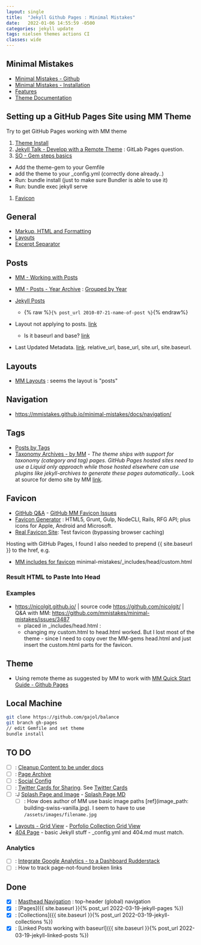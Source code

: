 ```yaml
---
layout: single
title:  "Jekyll Github Pages : Minimal Mistakes"
date:   2022-01-06 14:55:59 -0500
categories: jekyll update
tags: nielsen themes actions CI
classes: wide
---
```


## Minimal Mistakes
- [Minimal Mistakes - Github](https://mmistakes.github.io/minimal-mistakes/)
- [Minimal Mistakes - Installation](https://mmistakes.github.io/minimal-mistakes/docs/installation/)
- [Features](https://mmistakes.github.io/minimal-mistakes/about/)
- [Theme Documentation](https://mmistakes.github.io/minimal-mistakes/docs/quick-start-guide/)


## Setting up a GitHub Pages Site using MM Theme
Try to get GitHub Pages working with MM theme
1. [Theme Install](http://gabe-lade.com/theme-setup/)
1. [Jekyll Talk - Develop with a Remote Theme](https://talk.jekyllrb.com/t/how-to-develop-wth-remote-theme/6021) : GitLab Pages question.
1. [SO - Gem steps basics](https://stackoverflow.com/questions/46380722/jekyll-theme-could-not-be-found)
  -  Add the theme-gem to your Gemfile
  -  add the theme to your _config.yml (correctly done already..)
  -  Run: bundle install (just to make sure Bundler is able to use it)
  -  Run: bundle exec jekyll serve
1. [Favicon](https://github.com/mmistakes/minimal-mistakes/issues/585)

## General
- [Markup, HTML and Formatting](https://mmistakes.github.io/minimal-mistakes/markup/markup-html-tags-and-formatting/)
- [Layouts](https://mmistakes.github.io/minimal-mistakes/docs/layouts/)
- [Excerpt Separator](http://jekyllrb.com/docs/posts/#post-excerpts)

## Posts
- [MM - Working with Posts](https://mmistakes.github.io/minimal-mistakes/docs/posts/)
- [MM - Posts - Year Archive](https://mmistakes.github.io/minimal-mistakes/docs/layouts/#archive-layout) : [Grouped by Year](https://github.com/mmistakes/minimal-mistakes/blob/master/docs/_pages/year-archive.md)
- [Jekyll Posts](https://jekyllrb.com/docs/liquid/tags/#linking-to-posts)
   - {% raw  %}`{% post_url 2010-07-21-name-of-post %}`{% endraw%}

- Layout not applying to posts. [link](https://talk.jekyllrb.com/t/solved-layout-not-applying-to-individual-posts-only/2971)
  - Is it baseurl and base? [link](https://talk.jekyllrb.com/t/relative-url-and-baseurl/2051)

- Last Updated Metadata. [link](https://solomonvictorino.com/better-post-dates-jekyll/).  relative_url, base_url, site.url, site.baseurl.

## Layouts
- [MM Layouts](https://mmistakes.github.io/minimal-mistakes/docs/layouts/) : seems the layout is "posts"

## Navigation
- https://mmistakes.github.io/minimal-mistakes/docs/navigation/

## Tags
- [Posts by Tags](https://mmistakes.github.io/minimal-mistakes/tags/)
- [Taxonomy Archives - by MM](https://mmistakes.github.io/minimal-mistakes/docs/layouts/#taxonomy-archives) - *The theme ships with support for taxonomy (category and tag) pages. GitHub Pages hosted sites need to use a Liquid only approach while those hosted elsewhere can use plugins like jekyll-archives to generate these pages automatically.*.   Look at source for demo site by MM [link](https://github.com/mmistakes/minimal-mistakes/tree/master/docs/_pages).

## Favicon
- [GitHub Q&A](https://github.com/mmistakes/minimal-mistakes/issues/949) - [GitHub MM Favicon Issues](https://github.com/mmistakes/minimal-mistakes/issues?q=favicon+is%3Aclosed)
- [Favicon Generator](http://realfavicongenerator.net/) : HTML5, Grunt, Gulp, NodeCLI, Rails, RFG API; plus icons for Apple, Android and Microsoft.
- [Real Favicon Site](http://realfavicongenerator.net/): Test favicon (bypassing browser caching)

Hosting with GitHub Pages, I found I also needed to prepend {{ site.baseurl }} to the href, e.g.
<link rel="shortcut icon" href="{{ site.baseurl }}/assets/images/favicon.ico">

- [MM includes for favicon](https://github.com/mmistakes/minimal-mistakes/blob/gh-pages-3.1.6/_includes/head/custom.html)
minimal-mistakes/_includes/head/custom.html
<link rel="icon" type="image/png" href="{{ base_path }}/images/favicon-16x16.png?v=M44lzPylqQ" sizes="16x16">

### Result HTML to Paste Into Head
<link rel="apple-touch-icon" sizes="180x180" href="/apple-touch-icon.png">
<link rel="icon" type="image/png" sizes="32x32" href="/favicon-32x32.png">
<link rel="icon" type="image/png" sizes="16x16" href="/favicon-16x16.png">
<link rel="manifest" href="/site.webmanifest">
<link rel="mask-icon" href="/safari-pinned-tab.svg" color="#5bbad5">
<meta name="msapplication-TileColor" content="#da532c">
<meta name="theme-color" content="#ffffff">

### Examples
- https://nicolgit.github.io/ | source code https://github.com/nicolgit/ | Q&A with MM: https://github.com/mmistakes/minimal-mistakes/issues/3487
  - placed in _includes/head.html :  <link rel="shortcut icon" type="image/png" href="/favicon.png">
  - changing my custom.html to head.html worked.  But I lost most of the theme - since I need to copy over the MM-gems head.html and just insert the custom.html parts for the favicon.

## Theme
- Using remote theme as suggested by MM to work with [MM Quick Start Guide - Github Pages](https://mmistakes.github.io/minimal-mistakes/docs/quick-start-guide/#installing-the-theme)

## Local Machine

``` sh
git clone https://github.com/gajol/balance
git branch gh-pages
// edit Gemfile and set theme
bundle install
```

## TO DO
- [ ] : [Cleanup Content to be under docs](https://github.com/mmistakes/minimal-mistakes/tree/master/docs)
- [ ] : [Page Archive](https://github.com/mmistakes/minimal-mistakes/blob/master/docs/_pages/sitemap.md)
- [ ] : [Social Config]()
- [ ] : [Twitter Cards for Sharing](https://mmistakes.github.io/minimal-mistakes/docs/configuration/#twitter-cards-and-facebook-open-graph). See [Twitter Cards](https://developer.twitter.com/en/docs/twitter-for-websites/cards/overview/player-card)
- [ ] :J [Splash Page and Image](https://mmistakes.github.io/minimal-mistakes/splash-page/) - [Splash Page MD](https://github.com/mmistakes/minimal-mistakes/blob/gh-pages-3.1.6/_pages/splash-page.md)
  - [ ] : How does author of MM use basic image paths [ref](image_path: building-swiss-vanilla.jpg).  I seem to have to use `/assets/images/filename.jpg`
- [Layouts - Grid View](https://mmistakes.github.io/minimal-mistakes/docs/layouts/) - [Porfolio Collection Grid View](https://github.com/mmistakes/minimal-mistakes/blob/master/docs/_pages/portfolio-archive.md)
- [404 Page](https://github.com/mmistakes/minimal-mistakes/issues/2188) - basic Jekyll stuff - _config.yml and 404.md must match.

### Analytics
- [ ] : [Integrate Google Analytics - to a Dashboard Rudderstack](https://www.rudderstack.com/guides/how-to-event-stream-data-from-your-jekyll-site-to-google-analytics-using-rudderstack/)
- [ ] : How to track page-not-found broken links

## Done
- [x] : [Masthead Navigation](https://mmistakes.github.io/minimal-mistakes/docs/navigation/) : top-header (global) navigation
- [x] : [Pages]({{ site.baseurl }}{% post_url 2022-03-19-jekyll-pages %})
- [x] : [Collections]({{ site.baseurl }}{% post_url 2022-03-19-jekyll-collections %})
- [x] : [Linked Posts working with baseurl]({{ site.baseurl }}{% post_url 2022-03-19-jekyll-linked-posts %})
